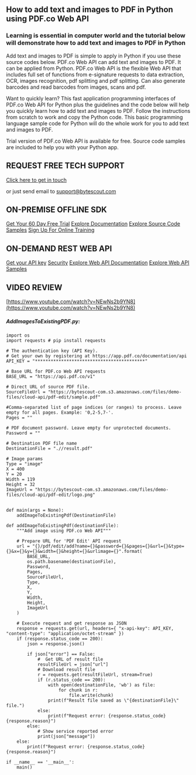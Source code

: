 ## How to add text and images to PDF in Python using PDF.co Web API

### Learning is essential in computer world and the tutorial below will demonstrate how to add text and images to PDF in Python

Add text and images to PDF is simple to apply in Python if you use these source codes below. PDF.co Web API can add text and images to PDF. It can be applied from Python. PDF.co Web API is the flexible Web API that includes full set of functions from e-signature requests to data extraction, OCR, images recognition, pdf splitting and pdf splitting. Can also generate barcodes and read barcodes from images, scans and pdf.

Want to quickly learn? This fast application programming interfaces of PDF.co Web API for Python plus the guidelines and the code below will help you quickly learn how to add text and images to PDF. Follow the instructions from scratch to work and copy the Python code. This basic programming language sample code for Python will do the whole work for you to add text and images to PDF.

Trial version of PDF.co Web API is available for free. Source code samples are included to help you with your Python app.

## REQUEST FREE TECH SUPPORT

[Click here to get in touch](https://bytescout.zendesk.com/hc/en-us/requests/new?subject=PDF.co%20Web%20API%20Question)

or just send email to [support@bytescout.com](mailto:support@bytescout.com?subject=PDF.co%20Web%20API%20Question) 

## ON-PREMISE OFFLINE SDK 

[Get Your 60 Day Free Trial](https://bytescout.com/download/web-installer?utm_source=github-readme)
[Explore Documentation](https://bytescout.com/documentation/index.html?utm_source=github-readme)
[Explore Source Code Samples](https://github.com/bytescout/ByteScout-SDK-SourceCode/)
[Sign Up For Online Training](https://academy.bytescout.com/)


## ON-DEMAND REST WEB API

[Get your API key](https://app.pdf.co/signup?utm_source=github-readme)
[Security](https://pdf.co/security)
[Explore Web API Documentation](https://apidocs.pdf.co?utm_source=github-readme)
[Explore Web API Samples](https://github.com/bytescout/ByteScout-SDK-SourceCode/tree/master/PDF.co%20Web%20API)

## VIDEO REVIEW

[https://www.youtube.com/watch?v=NEwNs2b9YN8](https://www.youtube.com/watch?v=NEwNs2b9YN8)




<!-- code block begin -->

##### **AddImagesToExistingPDF.py:**
    
```
import os
import requests # pip install requests

# The authentication key (API Key).
# Get your own by registering at https://app.pdf.co/documentation/api
API_KEY = "******************************************"

# Base URL for PDF.co Web API requests
BASE_URL = "https://api.pdf.co/v1"

# Direct URL of source PDF file.
SourceFileUrl = "https://bytescout-com.s3.amazonaws.com/files/demo-files/cloud-api/pdf-edit/sample.pdf"

#Comma-separated list of page indices (or ranges) to process. Leave empty for all pages. Example: '0,2-5,7-'.
Pages = ""

# PDF document password. Leave empty for unprotected documents.
Password = ""

# Destination PDF file name
DestinationFile = ".//result.pdf"

# Image params
Type = "image"
X = 400
Y = 20
Width = 119
Height = 32
ImageUrl = "https://bytescout-com.s3.amazonaws.com/files/demo-files/cloud-api/pdf-edit/logo.png"


def main(args = None):
    addImageToExistingPdf(DestinationFile)

def addImageToExistingPdf(destinationFile):
    """Add image using PDF.co Web API"""

    # Prepare URL for 'PDF Edit' API request
    url = "{}/pdf/edit/add?name={}&password={}&pages={}&url={}&type={}&x={}&y={}&width={}&height={}&urlimage={}".format(
        BASE_URL,
        os.path.basename(destinationFile),
        Password,
        Pages,
        SourceFileUrl,
        Type,
        X,
        Y,
        Width,
        Height,
        ImageUrl
    )

    # Execute request and get response as JSON
    response = requests.get(url, headers={ "x-api-key": API_KEY, "content-type": "application/octet-stream" })
    if (response.status_code == 200):
        json = response.json()

        if json["error"] == False:
            #  Get URL of result file
            resultFileUrl = json["url"]            
            # Download result file
            r = requests.get(resultFileUrl, stream=True)
            if (r.status_code == 200):
                with open(destinationFile, 'wb') as file:
                    for chunk in r:
                        file.write(chunk)
                print(f"Result file saved as \"{destinationFile}\" file.")
            else:
                print(f"Request error: {response.status_code} {response.reason}")
        else:
            # Show service reported error
            print(json["message"])
    else:
        print(f"Request error: {response.status_code} {response.reason}")

if __name__ == '__main__':
    main()
```

<!-- code block end -->